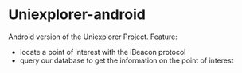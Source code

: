 # Uniexplorer-android

Android version of the Uniexplorer Project. 
Feature: 
- locate a point of interest with the iBeacon protocol
- query our database to get the information on the point of interest
